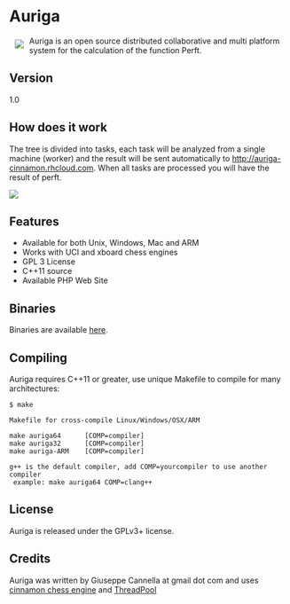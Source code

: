 Auriga
==========
<a href="https://en.wikipedia.org/wiki/Auriga_%28slave%29"><img src="http://auriga-cinnamon.rhcloud.com/img/logo.jpg" align="left" hspace="10" vspace="6"></a>

Auriga is an open source distributed collaborative and multi platform system for the calculation of the function Perft.

Version
----------
1.0

How does it work
----------

The tree is divided into tasks, each task will be analyzed from a single machine (worker) and the result will be sent automatically to http://auriga-cinnamon.rhcloud.com. When all tasks are processed you will have the result of perft.
 
<img src="http://auriga-cinnamon.rhcloud.com/img/auriga.png" align="center">


Features
----------

- Available for both Unix, Windows, Mac and ARM
- Works with UCI and xboard chess engines
- GPL 3 License
- C++11 source
- Available PHP Web Site


Binaries
----------

Binaries are available [here][1].


Compiling
---------

Auriga requires C++11 or greater, use unique Makefile to compile for many architectures:

    $ make

    Makefile for cross-compile Linux/Windows/OSX/ARM

    make auriga64      [COMP=compiler]
    make auriga32      [COMP=compiler]
    make auriga-ARM    [COMP=compiler]

    g++ is the default compiler, add COMP=yourcompiler to use another compiler
     example: make auriga64 COMP=clang++



License
-------

Auriga is released under the GPLv3+ license.

Credits
-------

Auriga was written by Giuseppe Cannella at gmail dot com and uses [cinnamon chess engine][2] and [ThreadPool][3]

  [1]: http://auriga-cinnamon.rhcloud.com/download.php
  [2]: http://cinnamonchess.altervista.org/
  [3]: https://github.com/gekomad/ThreadPool
